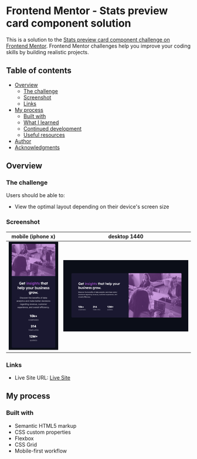 # Frontend Mentor - Stats preview card component solution

This is a solution to the [Stats preview card component challenge on Frontend Mentor](https://www.frontendmentor.io/challenges/stats-preview-card-component-8JqbgoU62). Frontend Mentor challenges help you improve your coding skills by building realistic projects. 

## Table of contents

- [Overview](#overview)
  - [The challenge](#the-challenge)
  - [Screenshot](#screenshot)
  - [Links](#links)
- [My process](#my-process)
  - [Built with](#built-with)
  - [What I learned](#what-i-learned)
  - [Continued development](#continued-development)
  - [Useful resources](#useful-resources)
- [Author](#author)
- [Acknowledgments](#acknowledgments)


## Overview

### The challenge

Users should be able to:

- View the optimal layout depending on their device's screen size

### Screenshot

mobile (iphone x)        |  desktop 1440
:-------------------------:|:-------------------------:
![mobile-ss](screenshot-mobile.png) |  ![desktop](screenshot-web.png)


### Links

- Live Site URL: [Live Site](ttttristan.github.io/stats-preview-card-component-main)

## My process

### Built with

- Semantic HTML5 markup
- CSS custom properties
- Flexbox
- CSS Grid
- Mobile-first workflow


